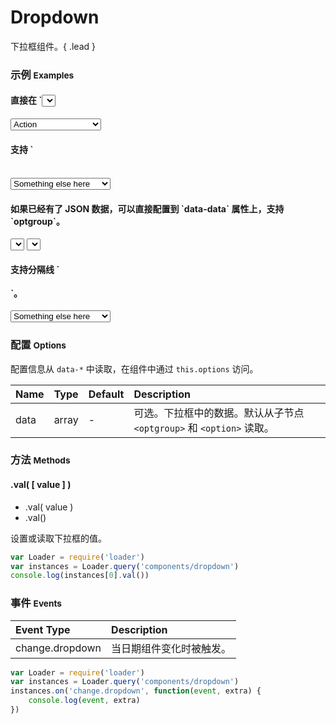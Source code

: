 # Dropdown

下拉框组件。{ .lead }

### 示例 <small>Examples</small>

<div class="bs-example">
    <div class="content">
        <h4>直接在 `<select>` 节点上附加 `bx-name="components/dropdown"`。</h4>
        <select bx-name="components/dropdown">
            <option value="1">Action</option>
            <option value="2">Another action</option>
            <option value="3">Something else here</option>
        </select>
    </div>
</div>
<div class="bs-example">
    <div class="content">
        <h4>支持 `<optgroup>`。</h4>
        <select bx-name="components/dropdown">
            <optgroup label="optgroup 1">
                <option value="1">Action</option>
            </optgroup>
            <optgroup label="optgroup 2">
                <option value="2">Another action</option>
            </optgroup>
            <optgroup label="optgroup 3">
                <option value="3" selected>Something else here</option>
            </optgroup>
        </select>
    </div>
</div>
<div class="bs-example">
    <div class="content">
        <h4>如果已经有了 JSON 数据，可以直接配置到 `data-data` 属性上，支持 `optgroup`。</h4>
        <select bx-name="components/dropdown" data-data="[
            {
                label: 'Action',
                value: 1
            }, {
                label: 'Another action',
                value: 2,
                selected: true
            }, {
                label: 'Something else here',
                value: 3
            }
        ]"></select>
        <select bx-name="components/dropdown" data-data="[
            {
                label: 'optgroup 1',
                children: [{
                    label: 'Action',
                    value: 1
                }]
            }, {
                label: 'optgroup 2',
                children: [{
                    label: 'Another action',
                    value: 2,
                    selected: true
                }]
            }, {
                label: 'optgroup 3',
                children: [{
                    label: 'Something else here',
                    value: 3
                }]
            }
        ]"></select>
    </div>
</div>
<div class="bs-example">
    <div class="content">
        <h4>支持分隔线 `<option class="divider"></option>`。</h4>
        <select bx-name="components/dropdown">
            <optgroup label="optgroup 1">
                <option value="1">Action</option>
            </optgroup>
            <optgroup label="optgroup 2">
                <option value="2">Another action</option>
            </optgroup>
            <option class="divider"></option>
            <optgroup label="optgroup 3">
                <option value="3" selected>Something else here</option>
            </optgroup>
        </select>
    </div>
</div>
<!-- 响应式 TODO http://silviomoreto.github.io/bootstrap-select/ -->

### 配置 <small>Options</small>

配置信息从 `data-*` 中读取，在组件中通过 `this.options` 访问。

Name | Type | Default | Description
:--- | :--- | :------ | :----------
data | array | - | 可选。下拉框中的数据。默认从子节点 `<optgroup>` 和 `<option>` 读取。

### 方法 <small>Methods</small>

#### .val( [ value ] )

* .val( value )
* .val()


设置或读取下拉框的值。

```js
var Loader = require('loader')
var instances = Loader.query('components/dropdown')
console.log(instances[0].val())
```

### 事件 <small>Events</small>

Event Type | Description
:--------- | :----------
change.dropdown | 当日期组件变化时被触发。

```js
var Loader = require('loader')
var instances = Loader.query('components/dropdown')
instances.on('change.dropdown', function(event, extra) {
    console.log(event, extra)
})
```
